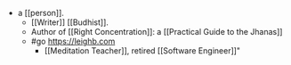 - a [[person]].
  - [[Writer]] [[Budhist]].
  - Author of [[Right Concentration]]: a [[Practical Guide to the Jhanas]]
  - #go https://leighb.com
    - [[Meditation Teacher]], retired [[Software Engineer]]"
